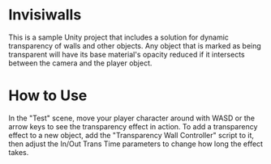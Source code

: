 # Invisiwalls
This is a sample Unity project that includes a solution for dynamic transparency of walls and other objects.
Any object that is marked as being transparent will have its base material's opacity reduced if it intersects between the camera and the player object.

# How to Use
In the "Test" scene, move your player character around with WASD or the arrow keys to see the transparency effect in action.
To add a transparency effect to a new object, add the "Transparency Wall Controller" script to it, then adjust the In/Out Trans Time parameters to change how long the effect takes.
